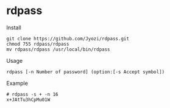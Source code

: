 # rdpass

Install
```
git clone https://github.com/Jyozi/rdpass.git
chmod 755 rdpass/rdpass
mv rdpass/rdpass /usr/local/bin/rdpass
```

Usage
```
rdpass [-n Number of password] (option:[-s Accept symbol])
```

Example
```
# rdpass -s + -n 16
x+JAtTu3hCpMu01W
```
